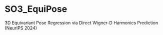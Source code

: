 # SO3_EquiPose
3D Equivariant Pose Regression via Direct Wigner-D Harmonics Prediction (NeurIPS 2024)
